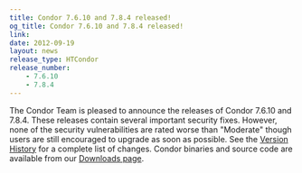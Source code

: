 ```yaml
---
title: Condor 7.6.10 and 7.8.4 released!
og_title: Condor 7.6.10 and 7.8.4 released!
link: 
date: 2012-09-19
layout: news
release_type: HTCondor
release_number: 
    - 7.6.10
    - 7.8.4
---
```


The Condor Team is pleased to announce the releases of Condor 7.6.10 and 7.8.4. These releases contain several important security fixes.  However, none of the security vulnerabilities are rated worse than "Moderate" though users are still encouraged to upgrade as soon as possible.  See the <a href="manual/v7.8/9_3Stable_Release.html">Version History</a> for a complete list of changes. Condor binaries and source code are available from our <a href="downloads/">Downloads page</a>. 
